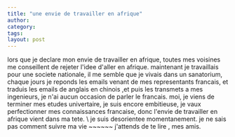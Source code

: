 ```yaml
---
title: "une envie de travailler en afrique"
author:
category: 
tags: 
layout: post
---
```

lors que je declare mon envie de travailler en afrique, toutes mes voisines me conseillent de rejeter l'idee d'aller en afrique. maintenant je travaillais pour une societe nationale, il me semble que je vivais dans un sanatorium, chaque jours je reponds les emails venant de mes representants francais, et traduis les emails de anglais en chinois ,et puis les transmets a mes ingenieurs, je n'ai aucun occasion de parler le francais.
moi, je viens de terminer mes etudes univertaire, je suis encore embitieuse, je vaux perfectionner mes connaissances  francaise, donc  l'envie de travailler en afrique vient dans ma tete. \ je suis desorientee momentanement. je ne sais pas comment suivre ma vie ~~~~~~   j'attends de te lire , mes amis. 

